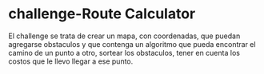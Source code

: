 # challenge-Route Calculator
 El challenge se trata de crear un mapa, con coordenadas, que puedan agregarse obstaculos y que contenga un algoritmo que pueda encontrar el camino de un punto a otro, sortear los obstaculos, tener en cuenta los costos que le llevo llegar a ese punto.
